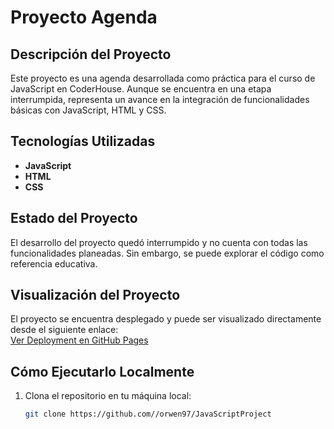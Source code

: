 # Proyecto Agenda  

## Descripción del Proyecto  

Este proyecto es una agenda desarrollada como práctica para el curso de JavaScript en CoderHouse. Aunque se encuentra en una etapa interrumpida, representa un avance en la integración de funcionalidades básicas con JavaScript, HTML y CSS.  

## Tecnologías Utilizadas  

- **JavaScript**  
- **HTML**  
- **CSS**  

## Estado del Proyecto  

El desarrollo del proyecto quedó interrumpido y no cuenta con todas las funcionalidades planeadas. Sin embargo, se puede explorar el código como referencia educativa.  

## Visualización del Proyecto  

El proyecto se encuentra desplegado y puede ser visualizado directamente desde el siguiente enlace:  
[Ver Deployment en GitHub Pages](https://orwen97.github.io/JavaScriptProject/)  

## Cómo Ejecutarlo Localmente  

1. Clona el repositorio en tu máquina local:  
   ```bash
   git clone https://github.com//orwen97/JavaScriptProject

